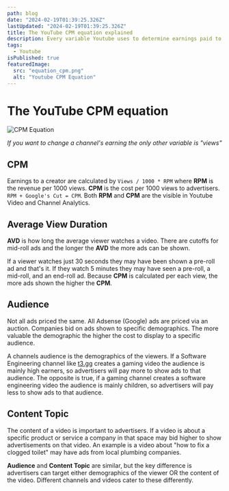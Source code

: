 ```yaml
---
path: blog
date: "2024-02-19T01:39:25.326Z"
lastUpdated: "2024-02-19T01:39:25.326Z"
title: The YouTube CPM equation explained
description: Every variable Youtube uses to determine earnings paid to creators
tags:
  - Youtube
isPublished: true
featuredImage:
  src: "equation_cpm.png"
  alt: "Youtube CPM Equation"
---
```


# The YouTube CPM equation

![CPM Equation](images/equation_cpm.svg)

_*If you want to change a channel's earning the only other variable is "views"*_

## CPM

Earnings to a creator are calculated by `Views / 1000 * RPM` where **RPM** is the revenue per 1000 views. **CPM** is the cost per 1000 views to advertisers. `RPM + Google's Cut = CPM`. Both **RPM** and **CPM** are the visible in Youtube Video and Channel Analytics.

## Average View Duration

**AVD** is how long the average viewer watches a video. There are cutoffs for mid-roll ads and the longer the **AVD** the more ads can be shown.

If a viewer watches just 30 seconds they may have been shown a pre-roll ad and that's it. If they watch 5 minutes they may have seen a pre-roll, a mid-roll, and an end-roll ad. Because **CPM** is calculated per each view, the more ads shown the higher the **CPM**.

## Audience

Not all ads priced the same. All Adsense (Google) ads are priced via an auction. Companies bid on ads shown to specific demographics. The more valuable the demographic the higher the cost to display to a specific audience.

A channels audience is the demographics of the viewers. If a Software Engineering channel like [t3․gg](https://www.youtube.com/@t3dotgg) creates a gaming video the audience is mainly high earners, so advertisers will pay more to show ads to that audience. The opposite is true, if a gaming channel creates a software engineering video the audience is mainly children, so advertisers will pay less to show ads to that audience.

## Content Topic

The content of a video is important to advertisers. If a video is about a specific product or service a company in that space may bid higher to show advertisements on that video. An example is a video about "how to fix a clogged toilet" may have ads from local plumbing companies.

**Audience** and **Content Topic** are similar, but the key difference is advertisers can target either demographics of the viewer OR the content of the video. Different channels and videos cater to these differently.
